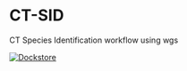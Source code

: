 # CT-SID
CT Species Identification workflow using wgs   

[![Dockstore](https://img.shields.io/badge/Dockstore-CT--SID-blue)](https://dockstore.org/workflows/github.com/neranjan007/CT-SID/CT-SID:main?tab=info)
